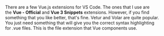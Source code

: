 There are a few Vue.js extensions for VS Code. The ones that I use are the **Vue - Official** and **Vue 3 Snippets** extensions. However, if you find something that you like better, that's fine. Vetur and Volar are quite popular. You just need something that will give you the correct syntax highlighting for .vue files. This is the file extension that Vue components use.